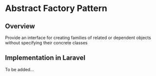 # Abstract Factory Pattern

## Overview

Provide an interface for creating families of related or dependent objects without specifying their concrete classes

## Implementation in Laravel

To be added...